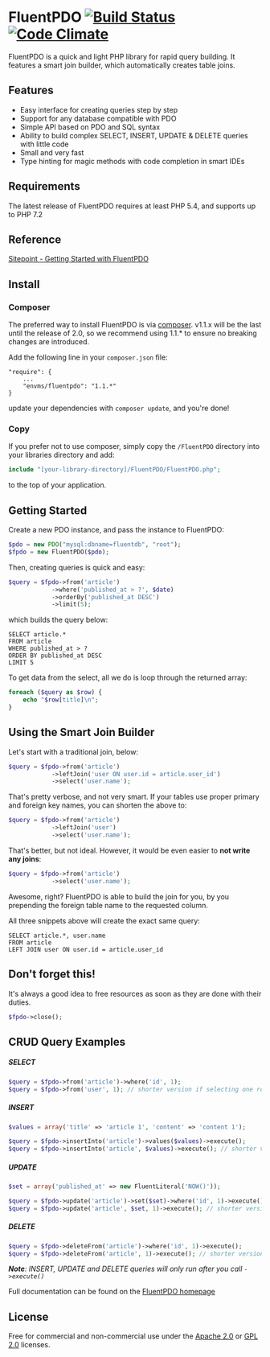 # FluentPDO [![Build Status](https://secure.travis-ci.org/envms/fluentpdo.png?branch=master)](http://travis-ci.org/envms/fluentpdo) [![Code Climate](https://codeclimate.com/github/fpdo/fluentpdo/badges/gpa.svg)](https://codeclimate.com/github/fpdo/fluentpdo)

FluentPDO is a quick and light PHP library for rapid query building. It features a smart join builder, which automatically creates table joins.

## Features

- Easy interface for creating queries step by step
- Support for any database compatible with PDO
- Simple API based on PDO and SQL syntax
- Ability to build complex SELECT, INSERT, UPDATE & DELETE queries with little code
- Small and very fast
- Type hinting for magic methods with code completion in smart IDEs

## Requirements

The latest release of FluentPDO requires at least PHP 5.4, and supports up to PHP 7.2

## Reference

[Sitepoint - Getting Started with FluentPDO](http://www.sitepoint.com/getting-started-fluentpdo/)

## Install

### Composer

The preferred way to install FluentPDO is via [composer](http://getcomposer.org/). v1.1.x will be the last until the release of 2.0, so we recommend using 1.1.* to ensure no breaking changes are introduced.

Add the following line in your `composer.json` file:

	"require": {
		...
		"envms/fluentpdo": "1.1.*"
	}

update your dependencies with `composer update`, and you're done!

### Copy

If you prefer not to use composer, simply copy the `/FluentPDO` directory into your libraries directory and add:

```php
include "[your-library-directory]/FluentPDO/FluentPDO.php";
```

to the top of your application.

## Getting Started

Create a new PDO instance, and pass the instance to FluentPDO:

```php
$pdo = new PDO("mysql:dbname=fluentdb", "root");
$fpdo = new FluentPDO($pdo);
```

Then, creating queries is quick and easy:

```php
$query = $fpdo->from('article')
            ->where('published_at > ?', $date)
            ->orderBy('published_at DESC')
            ->limit(5);
```

which builds the query below:

```mysql
SELECT article.*
FROM article
WHERE published_at > ?
ORDER BY published_at DESC
LIMIT 5
```

To get data from the select, all we do is loop through the returned array:

```php
foreach ($query as $row) {
    echo "$row[title]\n";
}
```

## Using the Smart Join Builder

Let's start with a traditional join, below:

```php
$query = $fpdo->from('article')
            ->leftJoin('user ON user.id = article.user_id')
            ->select('user.name');
```

That's pretty verbose, and not very smart. If your tables use proper primary and foreign key names, you can shorten the above to:

```php
$query = $fpdo->from('article')
            ->leftJoin('user')
            ->select('user.name');
```

That's better, but not ideal. However, it would be even easier to **not write any joins**:

```php
$query = $fpdo->from('article')
            ->select('user.name');
```

Awesome, right? FluentPDO is able to build the join for you, by you prepending the foreign table name to the requested column.

All three snippets above will create the exact same query:

```mysql
SELECT article.*, user.name 
FROM article 
LEFT JOIN user ON user.id = article.user_id
```

## Don't forget this!

It's always a good idea to free resources as soon as they are done with their duties.

```php
$fpdo->close();
```

## CRUD Query Examples

##### SELECT

```php
$query = $fpdo->from('article')->where('id', 1);
$query = $fpdo->from('user', 1); // shorter version if selecting one row by primary key
```

##### INSERT

```php
$values = array('title' => 'article 1', 'content' => 'content 1');

$query = $fpdo->insertInto('article')->values($values)->execute();
$query = $fpdo->insertInto('article', $values)->execute(); // shorter version
```

##### UPDATE

```php
$set = array('published_at' => new FluentLiteral('NOW()'));

$query = $fpdo->update('article')->set($set)->where('id', 1)->execute();
$query = $fpdo->update('article', $set, 1)->execute(); // shorter version if updating one row by primary key
```

##### DELETE

```php
$query = $fpdo->deleteFrom('article')->where('id', 1)->execute();
$query = $fpdo->deleteFrom('article', 1)->execute(); // shorter version if deleting one row by primary key
```

***Note**: INSERT, UPDATE and DELETE queries will only run after you call `->execute()`*

Full documentation can be found on the [FluentPDO homepage](http://envms.github.io/fluentpdo/)

## License

Free for commercial and non-commercial use under the [Apache 2.0](http://www.apache.org/licenses/LICENSE-2.0.html) or [GPL 2.0](http://www.gnu.org/licenses/gpl-2.0.html) licenses.
